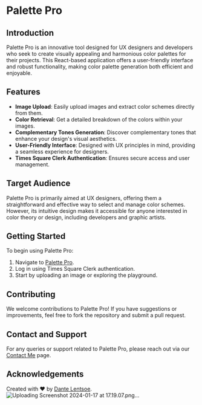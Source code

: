 # Palette Pro

## Introduction
Palette Pro is an innovative tool designed for UX designers and developers who seek to create visually appealing and harmonious color palettes for their projects. This React-based application offers a user-friendly interface and robust functionality, making color palette generation both efficient and enjoyable.

## Features
- **Image Upload**: Easily upload images and extract color schemes directly from them.
- **Color Retrieval**: Get a detailed breakdown of the colors within your images.
- **Complementary Tones Generation**: Discover complementary tones that enhance your design's visual aesthetics.
- **User-Friendly Interface**: Designed with UX principles in mind, providing a seamless experience for designers.
- **Times Square Clerk Authentication**: Ensures secure access and user management.

## Target Audience
Palette Pro is primarily aimed at UX designers, offering them a straightforward and effective way to select and manage color schemes. However, its intuitive design makes it accessible for anyone interested in color theory or design, including developers and graphic artists.

## Getting Started
To begin using Palette Pro:

1. Navigate to [Palette Pro](https://platte-pro.vercel.app/).
2. Log in using Times Square Clerk authentication.
3. Start by uploading an image or exploring the playground.

## Contributing
We welcome contributions to Palette Pro! If you have suggestions or improvements, feel free to fork the repository and submit a pull request.

## Contact and Support
For any queries or support related to Palette Pro, please reach out via our [Contact Me](https://platte-pro.vercel.app/contact) page.

## Acknowledgements
Created with ❤️ by [Dante Lentsoe](https://github.com/dantelentsoe).
![Uploading Screenshot 2024-01-17 at 17.19.07.png…]()
